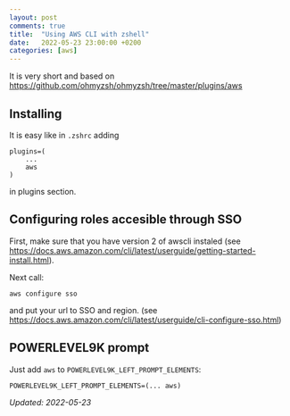 ```yaml
---
layout: post
comments: true
title:  "Using AWS CLI with zshell"
date:   2022-05-23 23:00:00 +0200
categories: [aws]
---
```


It is very short and based on <https://github.com/ohmyzsh/ohmyzsh/tree/master/plugins/aws>

## Installing

It is easy like in `.zshrc` adding 

``` shell
plugins=(
    ...
    aws
)
```
in plugins section.

## Configuring roles accesible through SSO

First, make sure that you have version 2 of awscli instaled
(see <https://docs.aws.amazon.com/cli/latest/userguide/getting-started-install.html>).

Next call:
```shell
aws configure sso
```
and put your url to SSO and region. (see <https://docs.aws.amazon.com/cli/latest/userguide/cli-configure-sso.html>)

## POWERLEVEL9K prompt


Just add `aws` to `POWERLEVEL9K_LEFT_PROMPT_ELEMENTS`:
```shell
POWERLEVEL9K_LEFT_PROMPT_ELEMENTS=(... aws)
```

_Updated: 2022-05-23_
